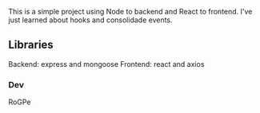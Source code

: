 This is a simple project using Node to backend and React to frontend. I've just learned about hooks and consolidade events.

## Libraries

Backend: express and mongoose
Frontend: react and axios

### Dev

RoGPe
